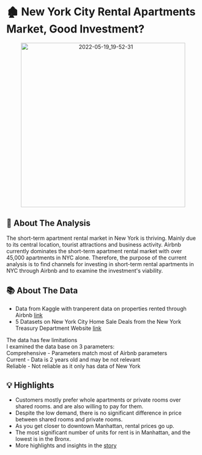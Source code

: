
# :derelict_house:	 New York City Rental Apartments Market, Good Investment?

<p align="center" style="margin-top: 0px;"><img width="429" alt="2022-05-19_19-52-31" src="https://user-images.githubusercontent.com/98579297/169355452-1fb799c2-536c-44c5-b64a-cf68f9d81d4b.png">


## :monocle_face: About The Analysis 

The short-term apartment rental market in New York is thriving. Mainly due to its central location, tourist attractions and business activity. Airbnb currently dominates the short-term apartment rental market with over 45,000 apartments in NYC alone. Therefore, the purpose of the current analysis is to find channels for investing in short-term rental apartments in NYC through Airbnb and to examine the investment's viability.

## 📚 About The Data
 - Data from Kaggle with tranperent data on properties rented through Airbnb [link](https://bit.ly/3GKR5vB)
 - 5 Datasets on New York City Home Sale Deals from the New York Treasury Department Website [link](https://on.nyc.gov/3FFMAkt) 
 
The data has few limitations<br/>
I examined the data base on 3 parameters:<br/>
Comprehensive - Parameters match most of Airbnb parameters<br/>
Current -  Data is 2 years old and may be not relevant<br/>
Reliable - Not reliable as it only has data of New York<br/>

## 💡 Highlights

- Customers mostly prefer whole apartments or private rooms over shared rooms. 	and are also willing to pay for them.<br/>
- Despite the low demand, there is no significant difference in price between shared rooms and private rooms.<br/>
- As you get closer to downtown Manhattan, rental prices go up.<br/>
- The most significant number of units for rent is in Manhattan, and the lowest is in the Bronx.<br/>
- More highlights and insights in the [story](https://public.tableau.com/app/profile/yair.teshuva/viz/Airbnb_NYC_16436256920770/Story1)
